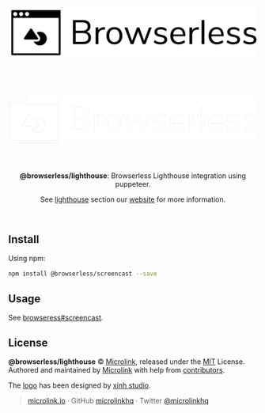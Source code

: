 <div align="center">
  <br>
  <img style="width: 500px; margin:3rem 0 1.5rem;" src="https://github.com/microlinkhq/browserless/raw/master/static/logo-banner.png#gh-light-mode-only" alt="browserless">
  <img style="width: 500px; margin:3rem 0 1.5rem;" src="https://github.com/microlinkhq/browserless/raw/master/static/logo-banner-light.png#gh-dark-mode-only" alt="browserless">
  <br>
  <br>
  <p align="center"><strong>@browserless/lighthouse</strong>: Browserless Lighthouse integration using puppeteer.</p>
  <p align="center">See <a href="https://browserless.js.org/#%2F%3Fid=lighthouse" target='_blank' rel='noopener noreferrer'>lighthouse</a> section our <a href="https://browserless.js.org" target='_blank' rel='noopener noreferrer'>website</a> for more information.</p>
  <br>
</div>

## Install

Using npm:

```sh
npm install @browserless/screencast --save
```

## Usage

See [browseress#screencast](https://browserless.js.org/#/?id=screencast).

## License

**@browserless/lighthouse** © [Microlink](https://microlink.io), released under the [MIT](https://github.com/microlinkhq/browserless/blob/master/LICENSE.md) License.<br>
Authored and maintained by [Microlink](https://microlink.io) with help from [contributors](https://github.com/microlinkhq/browserless/contributors).

The [logo](https://thenounproject.com/term/browser/288309/) has been designed by [xinh studio](https://xinh.studio).

> [microlink.io](https://microlink.io) · GitHub [microlinkhq](https://github.com/microlinkhq) · Twitter [@microlinkhq](https://twitter.com/microlinkhq)

